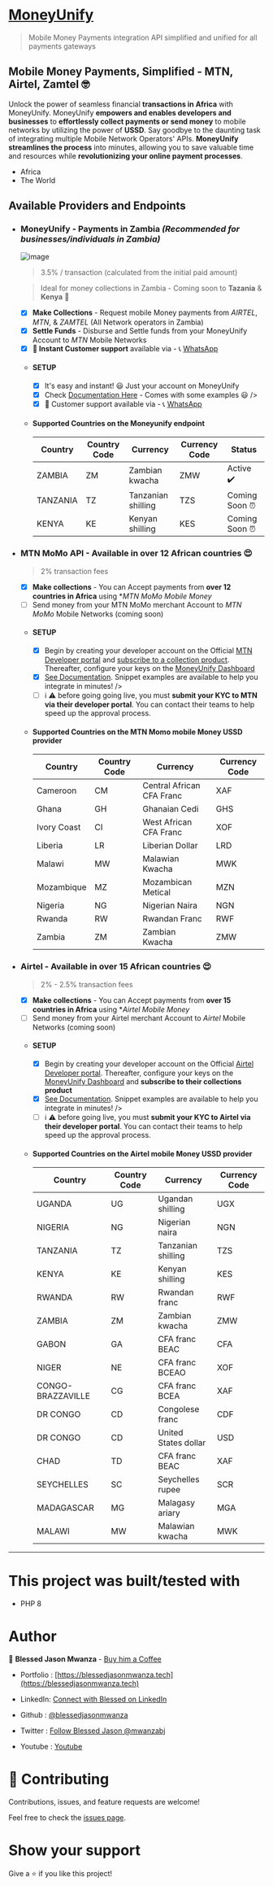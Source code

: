 # [MoneyUnify](https://moneyunify.com)

> Mobile Money Payments integration API simplified and unified for all payments gateways



## Mobile Money Payments, Simplified - MTN, Airtel, Zamtel 🤓

Unlock the power of seamless financial **transactions in Africa** with MoneyUnify. MoneyUnify **empowers and enables developers and businesses** to **effortlessly collect payments or send money** to mobile networks by utilizing the power of **USSD**. Say goodbye to the daunting task of integrating multiple Mobile Network Operators' APIs. **MoneyUnify streamlines the process** into minutes, allowing you to save valuable time and resources while **revolutionizing your online payment processes**.

 - Africa
 - The World


## Available Providers and Endpoints
 - ### MoneyUnify - Payments in Zambia *(Recommended for businesses/individuals in Zambia)*
    ![image](https://github.com/blessedjasonmwanza/MoneyUnify/assets/35315311/3b2db60b-cb0f-422f-af6f-04e9141a8f66)

    > 3.5% / transaction (calculated from the initial paid amount) 

    > Ideal for money collections in Zambia - Coming soon to **Tazania** & **Kenya** 👀

    - [x] **Make Collections** -  Request mobile Money payments from *AIRTEL*, *MTN*, & *ZAMTEL*  (All Network operators in Zambia)
    - [X] **Settle Funds** - Disburse and Settle funds from your MoneyUnify Account to *MTN* Mobile Networks
    - [x]  **🤙 Instant Customer support** available via - 📞 [WhatsApp](https://wa.me/+260971943638)
    - #### SETUP
        - [x] It's easy and instant! 😃 Just your account on MoneyUnify  
        - [x] Check [ Documentation Here](./Examples/Moneyunify/ReadMe.md) - Comes with some examples 😃 />
        - [x] 🤙 Customer support available via - 📞 [WhatsApp](https://wa.me/+260971943638)
    - #### Supported Countries on the Moneyunify endpoint
      | Country   | Country Code | Currency          | Currency Code | Status         |
      |-----------|--------------|-------------------|---------------|----------------|
      | ZAMBIA    | ZM           | Zambian kwacha    | ZMW           | Active ✔️      |
      | TANZANIA  | TZ           | Tanzanian shilling| TZS           | Coming Soon ⏰ |
      | KENYA     | KE           | Kenyan shilling   | KES           | Coming Soon ⏰ |




 - ### MTN MoMo API -  Available in over 12 African countries 😍
    > 2% transaction fees
    - [x] **Make collections** - You can Accept payments from **over 12 countries in Africa** using **MTN MoMo Mobile Money*
    - [ ] Send money from your MTN MoMo merchant Account to *MTN MoMo* Mobile Networks (coming soon)
    - #### SETUP
        - [x] Begin by creating your developer account on the Official [MTN Developer portal](https://momodeveloper.mtn.com/developer) and [subscribe to a collection product](https://momodeveloper.mtn.com/api-documentation/getting-started/). Thereafter, configure your keys on the [MoneyUnify Dashboard](https://dashboard.moneyunify.com)
        - [x] [See Documentation](./Examples/Mtn/ReadMe.md). Snippet examples are available to help you integrate in minutes! />
        - [ ] ℹ️ ⚠️ before going going live, you must **submit your KYC to MTN via their developer portal**. You can contact their teams to help speed up the approval process.

     - #### Supported Countries on the MTN Momo mobile Money USSD provider
         | Country      | Country Code | Currency            | Currency Code |
         |--------------|--------------|---------------------|---------------|
         | Cameroon     | CM           | Central African CFA Franc | XAF       |
         | Ghana        | GH           | Ghanaian Cedi       | GHS           |
         | Ivory Coast  | CI           | West African CFA Franc | XOF       |
         | Liberia      | LR           | Liberian Dollar     | LRD           |
         | Malawi       | MW           | Malawian Kwacha     | MWK           |
         | Mozambique   | MZ           | Mozambican Metical  | MZN           |
         | Nigeria      | NG           | Nigerian Naira      | NGN           |
         | Rwanda       | RW           | Rwandan Franc       | RWF           |
         | Zambia       | ZM           | Zambian Kwacha      | ZMW           |



 - ### Airtel -  Available in over 15 African countries 😍
    > 2% - 2.5% transaction fees
    - [x] **Make collections** - You can Accept payments from **over 15 countries in Africa** using **Airtel Mobile Money*
    - [ ] Send money from your Airtel merchant Account to *Airtel* Mobile Networks (coming soon)
    - #### SETUP
        - [x] Begin by creating your developer account on the Official [Airtel Developer portal](https://developers.airtel.africa/home). Thereafter, configure your keys on the [MoneyUnify Dashboard](https://dashboard.moneyunify.com) and **subscribe to their collections product**
        - [x] [See Documentation](./Examples/Airtel/ReadMe.md). Snippet examples are available to help you integrate in minutes! />
        - [ ] ℹ️ ⚠️ before going live, you must **submit your KYC to Airtel via their developer portal**. You can contact their teams to help speed up the approval process.

     - #### Supported Countries on the Airtel mobile Money USSD provider
         | Country            | Country Code | Currency           | Currency Code |
         |--------------------|--------------|--------------------|---------------|
         | UGANDA             | UG           | Ugandan shilling   | UGX           |
         | NIGERIA            | NG           | Nigerian naira     | NGN           |
         | TANZANIA           | TZ           | Tanzanian shilling | TZS           |
         | KENYA              | KE           | Kenyan shilling    | KES           |
         | RWANDA             | RW           | Rwandan franc      | RWF           |
         | ZAMBIA             | ZM           | Zambian kwacha     | ZMW           |
         | GABON              | GA           | CFA franc BEAC     | CFA           |
         | NIGER              | NE           | CFA franc BCEAO    | XOF           |
         | CONGO-BRAZZAVILLE  | CG           | CFA franc BCEA     | XAF           |
         | DR CONGO           | CD           | Congolese franc    | CDF           |
         | DR CONGO           | CD           | United States dollar | USD         |
         | CHAD               | TD           | CFA franc BEAC     | XAF           |
         | SEYCHELLES         | SC           | Seychelles rupee   | SCR           |
         | MADAGASCAR         | MG           | Malagasy ariary    | MGA           |
         | MALAWI             | MW           | Malawian kwacha    | MWK           |

<hr />



# This project was built/tested with

- PHP 8

# Author

👤 **Blessed Jason Mwanza** - [Buy him a Coffee](https://www.buymeacoffee.com/mwanzabj) 

- Portfolio : [https://blessedjasonmwanza.tech](https://blessedjasonmwanza.tech)

- LinkedIn: [Connect with Blessed on LinkedIn](https://www.linkedin.com/in/blessedjasonmwanza)

- Github : [@blessedjasonmwanza](https://github.com/blessedjasonmwanza)

- Twitter : [Follow Blessed Jason @mwanzabj](https://twitter.com/mwanzabj)

- Youtube : [Youtube](https://www.youtube.com/@blessedjasonmwanza)

# 🤝 Contributing

Contributions, issues, and feature requests are welcome!

Feel free to check the [issues page](https://github.com/blessedjasonmwanza/MoneyUnify/issues).

# Show your support

Give a ⭐️ if you like this project!
 
